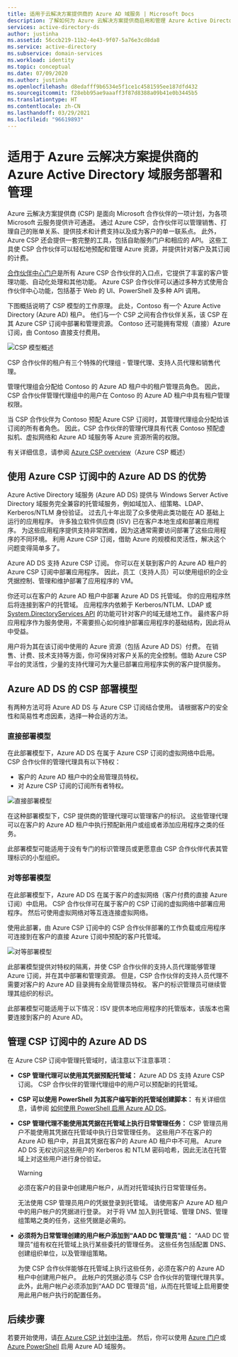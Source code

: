```yaml
---
title: 适用于云解决方案提供商的 Azure AD 域服务 | Microsoft Docs
description: 了解如何为 Azure 云解决方案提供商启用和管理 Azure Active Directory 域服务托管域
services: active-directory-ds
author: justinha
ms.assetid: 56ccb219-11b2-4e43-9f07-5a76e3cd8da8
ms.service: active-directory
ms.subservice: domain-services
ms.workload: identity
ms.topic: conceptual
ms.date: 07/09/2020
ms.author: justinha
ms.openlocfilehash: d8edafff9b6534e5f1ce1c4581595ee187dfd432
ms.sourcegitcommit: f28ebb95ae9aaaff3f87d8388a09b41e0b3445b5
ms.translationtype: HT
ms.contentlocale: zh-CN
ms.lasthandoff: 03/29/2021
ms.locfileid: "96619893"
---
```

# <a name="azure-active-directory-domain-services-deployment-and-management-for-azure-cloud-solution-providers"></a>适用于 Azure 云解决方案提供商的 Azure Active Directory 域服务部署和管理

Azure 云解决方案提供商 (CSP) 是面向 Microsoft 合作伙伴的一项计划，为各项 Microsoft 云服务提供许可通道。 通过 Azure CSP，合作伙伴可以管理销售、打理自己的账单关系、提供技术和计费支持以及成为客户的单一联系点。 此外，Azure CSP 还会提供一套完整的工具，包括自助服务门户和相应的 API。 这些工具使 CSP 合作伙伴可以轻松地预配和管理 Azure 资源，并提供针对客户及其订阅的计费。

[合作伙伴中心门户](/partner-center/azure-plan-lp)是所有 Azure CSP 合作伙伴的入口点，它提供了丰富的客户管理功能、自动化处理和其他功能。 Azure CSP 合作伙伴可以通过多种方式使用合作伙伴中心功能，包括基于 Web 的 UI、PowerShell 及多种 API 调用。

下图概括说明了 CSP 模型的工作原理。 此处，Contoso 有一个 Azure Active Directory (Azure AD) 租户。 他们与一个 CSP 之间有合作伙伴关系，该 CSP 在其 Azure CSP 订阅中部署和管理资源。 Contoso 还可能拥有常规（直接）Azure 订阅，由 Contoso 直接支付费用。

![CSP 模型概述](./media/csp/csp_model_overview.png)

CSP 合作伙伴的租户有三个特殊的代理组 - 管理代理、支持人员代理和销售代理。  

管理代理组会分配给 Contoso 的 Azure AD 租户中的租户管理员角色。 因此，CSP 合作伙伴管理代理组中的用户在 Contoso 的 Azure AD 租户中具有租户管理权限。

当 CSP 合作伙伴为 Contoso 预配 Azure CSP 订阅时，其管理代理组会分配给该订阅的所有者角色。 因此，CSP 合作伙伴的管理代理具有代表 Contoso 预配虚拟机、虚拟网络和 Azure AD 域服务等 Azure 资源所需的权限。

有关详细信息，请参阅 [Azure CSP overview](/partner-center/azure-plan-lp)（Azure CSP 概述）

## <a name="benefits-of-using-azure-ad-ds-in-an-azure-csp-subscription"></a>使用 Azure CSP 订阅中的 Azure AD DS 的优势

Azure Active Directory 域服务 (Azure AD DS) 提供与 Windows Server Active Directory 域服务完全兼容的托管域服务，例如域加入、组策略、LDAP、Kerberos/NTLM 身份验证。 过去几十年出现了众多使用此类功能在 AD 基础上运行的应用程序。 许多独立软件供应商 (ISV) 已在客户本地生成和部署应用程序。 为这些应用程序提供支持非常困难，因为这通常需要访问部署了这些应用程序的不同环境。 利用 Azure CSP 订阅，借助 Azure 的规模和灵活性，解决这个问题变得简单多了。

Azure AD DS 支持 Azure CSP 订阅。 你可以在关联到客户的 Azure AD 租户的 Azure CSP 订阅中部署应用程序。 因此，员工（支持人员）可以使用组织的企业凭据控制、管理和维护部署了应用程序的 VM。

你还可以在客户的 Azure AD 租户中部署 Azure AD DS 托管域。 你的应用程序然后将连接到客户的托管域。 应用程序内依赖于 Kerberos/NTLM、LDAP 或 [System.DirectoryServices API](/dotnet/api/system.directoryservices) 的功能可针对客户的域无缝地工作。 最终客户将应用程序作为服务使用，不需要担心如何维护部署应用程序的基础结构，因此将从中受益。

用户将为其在该订阅中使用的 Azure 资源（包括 Azure AD DS）付费。 在销售、计费、技术支持等方面，你可保持对客户关系的完全控制。借助 Azure CSP 平台的灵活性，少量的支持代理可为大量已部署应用程序实例的客户提供服务。

## <a name="csp-deployment-models-for-azure-ad-ds"></a>Azure AD DS 的 CSP 部署模型

有两种方法可将 Azure AD DS 与 Azure CSP 订阅结合使用。 请根据客户的安全性和简易性考虑因素，选择一种合适的方法。

### <a name="direct-deployment-model"></a>直接部署模型

在此部署模型下，Azure AD DS 在属于 Azure CSP 订阅的虚拟网络中启用。 CSP 合作伙伴的管理代理具有以下特权：

* 客户的 Azure AD 租户中的全局管理员特权。
* 对 Azure CSP 订阅的订阅所有者特权。

![直接部署模型](./media/csp/csp_direct_deployment_model.png)

在这种部署模型下，CSP 提供商的管理代理可以管理客户的标识。 这些管理代理可以在客户的 Azure AD 租户中执行预配新用户或组或者添加应用程序之类的任务。

此部署模型可能适用于没有专门的标识管理员或更愿意由 CSP 合作伙伴代表其管理标识的小型组织。

### <a name="peered-deployment-model"></a>对等部署模型

在此部署模型下，Azure AD DS 在属于客户的虚拟网络（客户付费的直接 Azure 订阅）中启用。 CSP 合作伙伴可在属于客户的 CSP 订阅的虚拟网络中部署应用程序。 然后可使用虚拟网络对等互连连接虚拟网络。

使用此部署，由 Azure CSP 订阅中的 CSP 合作伙伴部署的工作负载或应用程序可连接到在客户的直接 Azure 订阅中预配的客户托管域。

![对等部署模型](./media/csp/csp_peered_deployment_model.png)

此部署模型提供对特权的隔离，并使 CSP 合作伙伴的支持人员代理能够管理 Azure 订阅，并在其中部署和管理资源。 但是，CSP 合作伙伴的支持人员代理不需要对客户的 Azure AD 目录拥有全局管理员特权。 客户的标识管理员可继续管理其组织的标识。

此部署模型可能适用于以下情况：ISV 提供本地应用程序的托管版本，该版本也需要连接到客户的 Azure AD。

## <a name="administer-azure-ad-ds-in-csp-subscriptions"></a>管理 CSP 订阅中的 Azure AD DS

在 Azure CSP 订阅中管理托管域时，请注意以下注意事项：

* **CSP 管理代理可以使用其凭据预配托管域：** Azure AD DS 支持 Azure CSP 订阅。 CSP 合作伙伴的管理代理组中的用户可以预配新的托管域。

* **CSP 可以使用 PowerShell 为其客户编写新的托管域创建脚本：** 有关详细信息，请参阅 [如何使用 PowerShell 启用 Azure AD DS](powershell-create-instance.md)。

* **CSP 管理代理不能使用其凭据在托管域上执行日常管理任务：** CSP 管理员用户不能使用其凭据在托管域中执行日常管理任务。 这些用户不在客户的 Azure AD 租户中，并且其凭据在客户的 Azure AD 租户中不可用。 Azure AD DS 无权访问这些用户的 Kerberos 和 NTLM 密码哈希，因此无法在托管域上对这些用户进行身份验证。

  > [!WARNING]
  > 必须在客户的目录中创建用户帐户，从而对托管域执行日常管理任务。
  >
  > 无法使用 CSP 管理员用户的凭据登录到托管域。 请使用客户 Azure AD 租户中的用户帐户的凭据进行登录。 对于将 VM 加入到托管域、管理 DNS、管理组策略之类的任务，这些凭据是必需的。

* **必须将为日常管理创建的用户帐户添加到“AAD DC 管理员”组：** “AAD DC 管理员”组有权在托管域上执行某些委托的管理任务。 这些任务包括配置 DNS、创建组织单位，以及管理组策略。
    
    为使 CSP 合作伙伴能够在托管域上执行这些任务，必须在客户的 Azure AD 租户中创建用户帐户。 此帐户的凭据必须与 CSP 合作伙伴的管理代理共享。 此外，此用户帐户必须添加到“AAD DC 管理员”组，从而在托管域上启用要使用此用户帐户执行的配置任务。

## <a name="next-steps"></a>后续步骤

若要开始使用，请[在 Azure CSP 计划中注册](/partner-center/enrolling-in-the-csp-program)。 然后，你可以使用 [Azure 门户](tutorial-create-instance.md)或 [Azure PowerShell](powershell-create-instance.md) 启用 Azure AD 域服务。